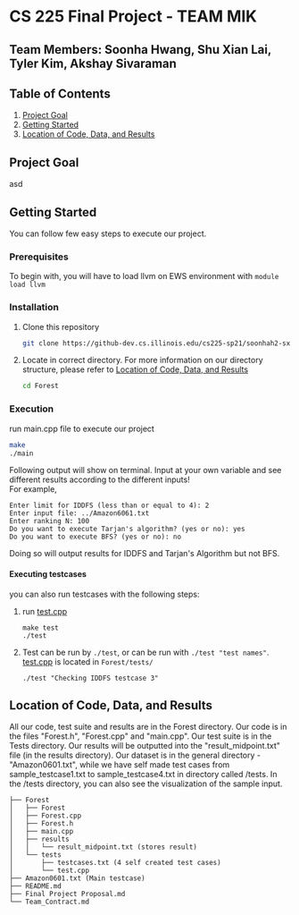 # CS 225 Final Project - TEAM MIK
## Team Members: Soonha Hwang, Shu Xian Lai, Tyler Kim, Akshay Sivaraman

## Table of Contents</br>
<ol>
  <li>
    <a href=#project-goal>Project Goal</a>
  </li>
  <li>
    <a href=#getting-started>Getting Started</a>
  </li>
  <li>
    <a href=#location-of-code-data-and-results> Location of Code, Data, and Results</a>
  </li>
</ol>
  
## Project Goal
asd

## Getting Started
You can follow few easy steps to execute our project.

### Prerequisites
To begin with, you will have to load llvm on EWS environment with `module load llvm`

### Installation
1. Clone this repository
   ```sh
   git clone https://github-dev.cs.illinois.edu/cs225-sp21/soonhah2-sxlai2-tkim139-abs7.git
   ```
2. Locate in correct directory. For more information on our directory structure, please refer to <a href=#Location>Location of Code, Data, and Results</a>
   ```sh
   cd Forest
   ```
### Execution
run main.cpp file to execute our project
```sh
make
./main
```
Following output will show on terminal. Input at your own variable and see different results according to the different inputs!</br>
For example,
```
Enter limit for IDDFS (less than or equal to 4): 2
Enter input file: ../Amazon6061.txt
Enter ranking N: 100
Do you want to execute Tarjan's algorithm? (yes or no): yes
Do you want to execute BFS? (yes or no): no
```
Doing so will output results for IDDFS and Tarjan's Algorithm but not BFS.

#### Executing testcases
you can also run testcases with the following steps:
1. run <a href=../master/Forest/tests/test.cpp>test.cpp</a>
   ```
   make test
   ./test
   ```
2. Test can be run by `./test`, or can be run with `./test "test names"`. <a href=../master/Forest/tests/test.cpp>test.cpp</a> is located in `Forest/tests/`
   ```
   ./test "Checking IDDFS testcase 3"
   ```

## Location of Code, Data, and Results
All our code, test suite and results are in the Forest directory. Our code is in the files "Forest.h", "Forest.cpp" and "main.cpp". Our test suite is in the Tests directory. Our results will be outputted into the "result_midpoint.txt" file (in the results directory). Our dataset is in the general directory - "Amazon0601.txt", while we have self made test cases from sample_testcase1.txt to sample_testcase4.txt in directory called /tests. In the /tests directory, you can also see the visualization of the sample input.
```
├── Forest
│   ├── Forest
│   ├── Forest.cpp
│   ├── Forest.h
│   ├── main.cpp
│   ├── results
│   │   └── result_midpoint.txt (stores result)
│   └── tests
│       ├── testcases.txt (4 self created test cases)
│       └── test.cpp
├── Amazon0601.txt (Main testcase)
├── README.md
├── Final Project Proposal.md
└── Team_Contract.md
```
